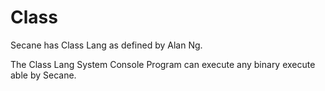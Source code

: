 # Class

Secane has Class Lang as defined by Alan Ng.

The Class Lang System Console Program can execute any
binary execute able by Secane.